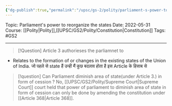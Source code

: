 ```yaml
---
{"dg-publish":true,"permalink":"/upsc/gs-2/polity/parliament-s-power-to-reorganize-the-states/","dgHomeLink":true,"dgPassFrontmatter":false}
---
```


Topic: Parliament's power to reorganize the states
Date: 2022-05-31
Course: [[Polity|Polity]],[[UPSC/GS2/Polity/Constitution|Constitution]]
Tags: #GS2 

---

> [!Question] Article 3 authorieses the parliamnet to 

- Relates to the formation of or changes in the existing states of the Union of India. जो  पहले से state हैं उन्ही मैं कुछ बदलाव होता है इस Article के हिसाब से 


> [!question] Can Parliament diminish area of state(under Article 3.) in form of cession ? 
> No, [[UPSC/GS2/Polity/Supreme Court|Supreme Court]] court held that power of parliament to diminish area of state in form of cession can only be done by amending the constitution under [[Article 368|Article 368]]. 


